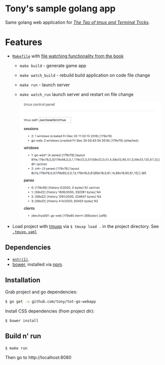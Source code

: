 # Tony's sample golang app

Same golang web application for [*The Tao of tmux and Terminal Tricks*](https://leanpub.com/the-tao-of-tmux/read).

# Features

* [`Makefile`](https://en.wikipedia.org/wiki/Makefile) with [file watching functionality from the
  book](https://leanpub.com/the-tao-of-tmux/read#leanpub-auto-file-watching)

  * `make build` - generate game app
  * `make watch_build` - rebuild build application on code file change
  * `make run` - launch server
  * `make watch_run` launch server and restart on file change

    ![screenshot](resources/screenshot.png)

* Load project with [tmuxp](https://tmuxp.git-pull.com) via `$ tmuxp load .` in
  the project directory. See [`.tmuxp.yaml`](.tmuxp.yaml)

## Dependencies

- [`entr(1)`](http://entrproject.org/).
- [bower](https://bower.io/#install-bower), installed via [npm](https://nodejs.org/en/).

## Installation

Grab project and go dependencies:

```bash
$ go get -u github.com/tony/tot-go-webapp
```

Install CSS dependencies (from project dir):

```bash
$ bower install
```

## Build n' run

```bash
$ make run
```

Then go to http://localhost:8080
